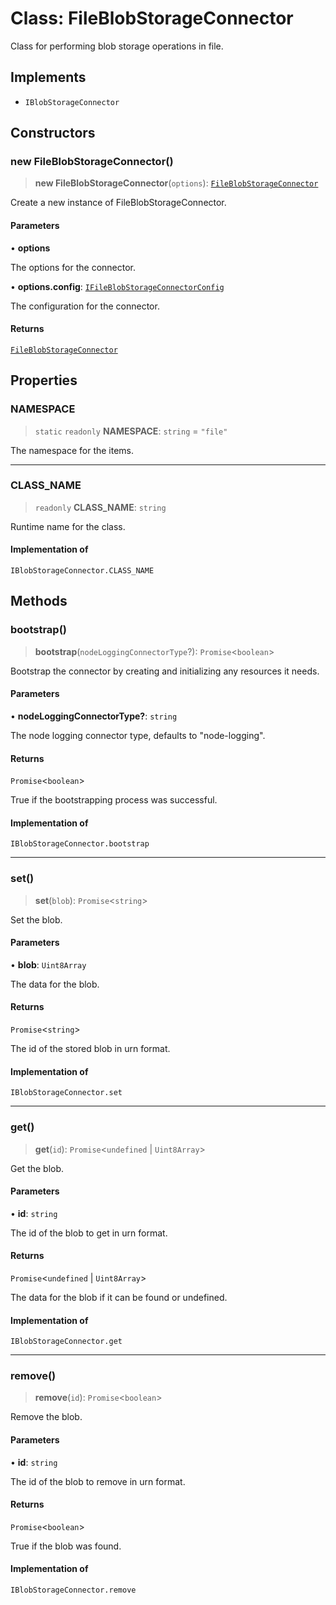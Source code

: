 # Class: FileBlobStorageConnector

Class for performing blob storage operations in file.

## Implements

- `IBlobStorageConnector`

## Constructors

### new FileBlobStorageConnector()

> **new FileBlobStorageConnector**(`options`): [`FileBlobStorageConnector`](FileBlobStorageConnector.md)

Create a new instance of FileBlobStorageConnector.

#### Parameters

• **options**

The options for the connector.

• **options.config**: [`IFileBlobStorageConnectorConfig`](../interfaces/IFileBlobStorageConnectorConfig.md)

The configuration for the connector.

#### Returns

[`FileBlobStorageConnector`](FileBlobStorageConnector.md)

## Properties

### NAMESPACE

> `static` `readonly` **NAMESPACE**: `string` = `"file"`

The namespace for the items.

***

### CLASS\_NAME

> `readonly` **CLASS\_NAME**: `string`

Runtime name for the class.

#### Implementation of

`IBlobStorageConnector.CLASS_NAME`

## Methods

### bootstrap()

> **bootstrap**(`nodeLoggingConnectorType`?): `Promise`\<`boolean`\>

Bootstrap the connector by creating and initializing any resources it needs.

#### Parameters

• **nodeLoggingConnectorType?**: `string`

The node logging connector type, defaults to "node-logging".

#### Returns

`Promise`\<`boolean`\>

True if the bootstrapping process was successful.

#### Implementation of

`IBlobStorageConnector.bootstrap`

***

### set()

> **set**(`blob`): `Promise`\<`string`\>

Set the blob.

#### Parameters

• **blob**: `Uint8Array`

The data for the blob.

#### Returns

`Promise`\<`string`\>

The id of the stored blob in urn format.

#### Implementation of

`IBlobStorageConnector.set`

***

### get()

> **get**(`id`): `Promise`\<`undefined` \| `Uint8Array`\>

Get the blob.

#### Parameters

• **id**: `string`

The id of the blob to get in urn format.

#### Returns

`Promise`\<`undefined` \| `Uint8Array`\>

The data for the blob if it can be found or undefined.

#### Implementation of

`IBlobStorageConnector.get`

***

### remove()

> **remove**(`id`): `Promise`\<`boolean`\>

Remove the blob.

#### Parameters

• **id**: `string`

The id of the blob to remove in urn format.

#### Returns

`Promise`\<`boolean`\>

True if the blob was found.

#### Implementation of

`IBlobStorageConnector.remove`
